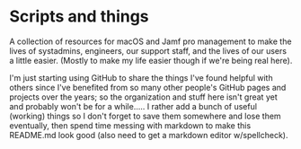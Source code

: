 # Scripts and things
A collection of resources for macOS and Jamf pro management to make the lives of systadmins, engineers, our support staff, and the lives of our users a little easier. (Mostly to make my life easier though if we're being real here).

I'm just starting using GitHub to share the things I've found helpful with others since I've benefited from so many other people's GitHub pages and projects over the years; so the organization and stuff here isn't great yet and probably won't be for a while..... I rather add a bunch of useful (working) things so I don't forget to save them somewhere and lose them eventually, then spend time messing with markdown to make this README.md look good (also need to get a markdown editor w/spellcheck).
